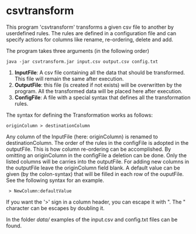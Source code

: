 # csvtransform

This program 'csvtransform' transforms a given csv file to another by userdefined rules. The rules are defined in a configuration file and can specify actions for columns like rename, re-ordering, delete and add.

The program takes three arguments (in the following order)

```
java -jar csvtransform.jar input.csv output.csv config.txt
```

1. **InputFile**: A csv file containing all the data that should be transformed. This file will remain the same after execution.
2. **OutputFile**: this file (is created if not exists) will be overwritten by the program. All the transformed data will be placed here after execution.
3. **ConfigFile**: A file with a special syntax that defines all the transformation rules.

The syntax for defining the Transformation works as follows:

```
originColumn > destinationColumn
```

Any column of the InputFile (here: originColumn) is renamed to destinationColumn.
The order of the rules in the configFile is adopted in the outputFile. This is how column re-ordering can be accomplished.
By omitting an originColumn in the configFile a deletion can be done. Only the listed columns will be carries into the outputFile.
For adding new columns in the outputFile leave the originColumn field blank. A default value can be given (by the colon-syntax) that will be filled in each row of the ouputFile. See the following syntax for an example.

```
 > NewColumn:defaultValue
```

If you want the '>' sign in a column header, you can escape it with ". The " character can be escapes by doubling it.

In the folder *data/* examples of the input.csv and config.txt files can be found.
